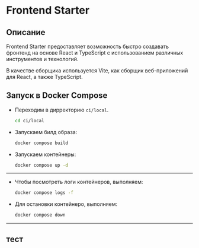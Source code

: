 
# Frontend Starter

## Описание

Frontend Starter предоставляет возможность быстро создавать фронтенд на основе React и TypeScript с использованием различных инструментов и технологий.

В качестве сборщика используется Vite, как сборщик веб-приложений для React, а также TypeScript.

## Запуск в Docker Compose

 * Переходим в дирректорию ```ci/local```.
    ```bash
    cd ci/local
    ```

 * Запускаем билд образа:
    ```bash
    docker compose build
    ```

 * Запускаем контейнеры:
    ```bash
    docker compose up -d
    ```

---

 * Чтобы посмотреть логи контейнеров, выполняем:
    ```bash
    docker compose logs -f
    ```

 * Для остановки контейнеро, выполняем:
    ```bash
    docker compose down
    ```
---

## тест